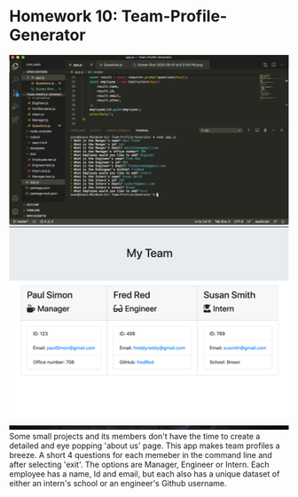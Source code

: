 # Homework 10: Team-Profile-Generator
![Demostration](lib/assets/terminalSShw10.png)
![Demostration](lib/assets/outputSShw10.png)
Some small projects and its members don't have the time to create a detailed and eye popping 'about us' page.
This app makes team profiles a breeze. A short 4 questions for each memeber in the command line and after selecting
'exit'. The options are Manager, Engineer or Intern. Each employee has a name, Id and email, but each also has a unique
dataset of either an intern's school or an engineer's Github username.
